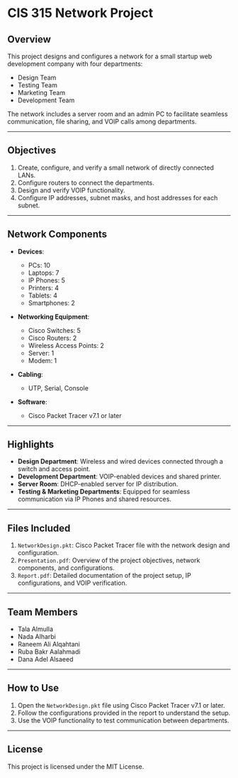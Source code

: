 # CIS 315 Network Project  

## Overview  
This project designs and configures a network for a small startup web development company with four departments:  
- Design Team  
- Testing Team  
- Marketing Team  
- Development Team  

The network includes a server room and an admin PC to facilitate seamless communication, file sharing, and VOIP calls among departments.  

---

## Objectives  
1. Create, configure, and verify a small network of directly connected LANs.  
2. Configure routers to connect the departments.  
3. Design and verify VOIP functionality.  
4. Configure IP addresses, subnet masks, and host addresses for each subnet.  

---

## Network Components  
- **Devices**:  
  - PCs: 10  
  - Laptops: 7  
  - IP Phones: 5  
  - Printers: 4  
  - Tablets: 4  
  - Smartphones: 2  

- **Networking Equipment**:  
  - Cisco Switches: 5  
  - Cisco Routers: 2  
  - Wireless Access Points: 2  
  - Server: 1  
  - Modem: 1  

- **Cabling**:  
  - UTP, Serial, Console  

- **Software**:  
  - Cisco Packet Tracer v7.1 or later  

---

## Highlights  
- **Design Department**: Wireless and wired devices connected through a switch and access point.  
- **Development Department**: VOIP-enabled devices and shared printer.  
- **Server Room**: DHCP-enabled server for IP distribution.  
- **Testing & Marketing Departments**: Equipped for seamless communication via IP Phones and shared resources.  

---

## Files Included  
1. `NetworkDesign.pkt`: Cisco Packet Tracer file with the network design and configuration.  
2. `Presentation.pdf`: Overview of the project objectives, network components, and configurations.  
3. `Report.pdf`: Detailed documentation of the project setup, IP configurations, and VOIP verification.  

---

## Team Members  
- Tala Almulla  
- Nada Alharbi  
- Raneem Ali Alqahtani  
- Ruba Bakr Aalahmadi  
- Dana Adel Alsaeed  

---

## How to Use  
1. Open the `NetworkDesign.pkt` file using Cisco Packet Tracer v7.1 or later.  
2. Follow the configurations provided in the report to understand the setup.  
3. Use the VOIP functionality to test communication between departments.  

---

## License  
This project is licensed under the MIT License.  
